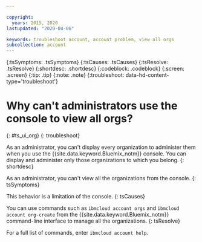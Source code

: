 ```yaml
---

copyright:
  years: 2015, 2020
lastupdated: "2020-04-06"

keywords: troubleshoot account, account problem, view all orgs 
subcollection: account
---
```


{:tsSymptoms: .tsSymptoms}
{:tsCauses: .tsCauses}
{:tsResolve: .tsResolve}
{:shortdesc: .shortdesc}
{:codeblock: .codeblock}
{:screen: .screen}
{:tip: .tip}
{:note: .note}
{:troubleshoot: data-hd-content-type='troubleshoot'}

# Why can't administrators use the console to view all orgs?
{: #ts_ui_org}
{: troubleshoot}

As an administrator, you can't display every organization to administer them when you use the {{site.data.keyword.Bluemix_notm}} console. You can display and administer only those organizations to which you belong.
{: shortdesc}

As an administrator, you can't view all the organizations from the console.
{: tsSymptoms}

This behavior is a limitation of the console.
{: tsCauses}

You can use commands such as `ibmcloud account orgs` and `ibmcloud account org-create` from the {{site.data.keyword.Bluemix_notm}} command-line interface to manage all the organizations.
{: tsResolve}

For a full list of commands, enter `ibmcloud account help`.
